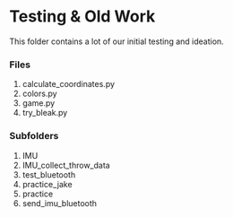 # Testing & Old Work
This folder contains a lot of our initial testing and ideation.

### Files
1. calculate_coordinates.py
2. colors.py
3. game.py
4. try_bleak.py

### Subfolders
1. IMU
2. IMU_collect_throw_data
3. test_bluetooth
4. practice_jake
5. practice
6. send_imu_bluetooth

